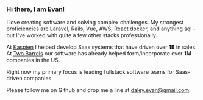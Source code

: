 ### Hi there, I am Evan!

I love creating software and solving complex challenges.
My strongest proficiencies are Laravel, Rails, Vue, AWS, React docker, and anything sql -
but I've worked with quite a few other stacks professionally.


At
[Kaspien](https://www.kaspien.com/software/)
I helped develop Saas systems that have driven over **1B** in sales. At
[Two Barrels](https://www.twobarrels.com/)
our software has already helped form/incorporate over **1M** companies in the US. 


Right now my primary focus is leading fullstack software teams for Saas-driven companies.

<!-- During weekends at [Nucamp](https://www.nucamp.co/) I've led over 60 workshops, instructing students on the basics and best practices of MERN software development. --> 



Please follow me on Github and drop me a line at daley.evan@gmail.com.
